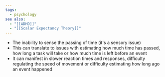 ```yaml
---
tags:
  - psychology
see also:
  - "[[ADHD]]"
  - "[[Scalar Expectancy Theory]]"
---
```

- The inability to sense the passing of time (it's a sensory issue)
- This can translate to issues with estimating how much time has passed, how long a task will take or how much time is left before an event
- It can manifest in slower reaction times and responses, difficulty regulating the speed of movement or difficulty estimating how long ago an event happened
